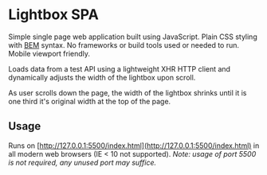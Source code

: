 # Lightbox SPA
Simple single page web application built using JavaScript. Plain CSS styling with [BEM](http://getbem.com/) syntax. No frameworks or build tools used or needed to run. Mobile viewport friendly.

Loads data from a test API using a lightweight XHR HTTP client and dynamically adjusts the width of the lightbox upon scroll.

As user scrolls down the page, the width of the lightbox shrinks until it is one third it's original width at the top of the page.

## Usage
Runs on [http://127.0.0.1:5500/index.html](http://127.0.0.1:5500/index.html) in all modern web browsers (IE < 10 not supported).
*Note: usage of port 5500 is not required, any unused port may suffice.*